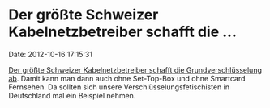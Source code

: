 Der größte Schweizer Kabelnetzbetreiber schafft die \...
========================================================

Date: 2012-10-16 17:15:31

[Der größte Schweizer Kabelnetzbetreiber schafft die
Grundverschlüsselung
ab](http://www.tagesanzeiger.ch/digital/multimedia/Endlich-ist-die-Zwangsbox-abgeschafft/story/16271367).
Damit kann man dann auch ohne Set-Top-Box und ohne Smartcard Fernsehen.
Da sollten sich unsere Verschlüsselungsfetischisten in Deutschland mal
ein Beispiel nehmen.

